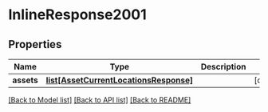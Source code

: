 # InlineResponse2001

## Properties
Name | Type | Description | Notes
------------ | ------------- | ------------- | -------------
**assets** | [**list[AssetCurrentLocationsResponse]**](AssetCurrentLocationsResponse.md) |  | [optional] 

[[Back to Model list]](../README.md#documentation-for-models) [[Back to API list]](../README.md#documentation-for-api-endpoints) [[Back to README]](../README.md)



